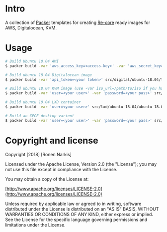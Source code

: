 # Intro

A collection of [Packer](https://www.packer.io/) templates for creating [Re-core](https://github.com/re-ops/re-core) ready images for AWS, Digitalocean, KVM.

# Usage

```bash
# Build Ubuntu 18.04 AMI
$ packer build -var 'aws_access_key=<access-key>' -var 'aws_secret_key=<secret-key>' src/aws/ubuntu-18.04/template.json

# Build ubuntu 18.04 Digitalocean image
$ packer build -var 'api_token=<your token>' src/digital/ubuntu-18.04/template.json

# Build ubuntu 18.04 KVM image (use -var iso_url=/path/to/iso if you have pre-downloaded iso)
$ packer build -var 'user=<your user>' -var 'password=<your pass>' src/kvm/ubuntu-18.04/ubuntu-18.04-server-amd64.json

# Build ubuntu 18.04 LXD container
$ packer build -var 'user=<your user>' src/lxd/ubuntu-18.04/ubuntu-18.04-server-amd64.json

# Build an XFCE desktop varient
$ packer build -var 'user=<your user>' -var 'password=<your pass>' src/kvm/ubuntu-18.04/ubuntu-18.04-desktop-amd64.json

```

# Copyright and license

Copyright [2018] [Ronen Narkis]

Licensed under the Apache License, Version 2.0 (the "License");
you may not use this file except in compliance with the License.

You may obtain a copy of the License at:

  [http://www.apache.org/licenses/LICENSE-2.0](http://www.apache.org/licenses/LICENSE-2.0)

Unless required by applicable law or agreed to in writing, software
distributed under the License is distributed on an "AS IS" BASIS,
WITHOUT WARRANTIES OR CONDITIONS OF ANY KIND, either express or implied.
See the License for the specific language governing permissions and
limitations under the License.


